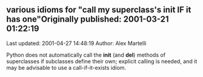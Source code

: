 ## various idioms for "call my superclass's __init__ IF it has one"Originally published: 2001-03-21 01:22:19 
Last updated: 2001-04-27 14:48:19 
Author: Alex Martelli 
 
Python does not automatically call the __init__ (and __del__) methods of superclasses if subclasses define their own; explicit calling is needed, and it may be advisable to use a call-if-it-exists idiom.
